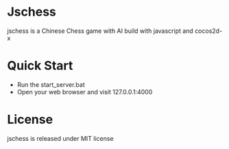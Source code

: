 Jschess
=======
jschess is a Chinese Chess game with AI build with javascript and cocos2d-x

Quick Start
=======
* Run the start_server.bat
* Open your web browser and visit 127.0.0.1:4000

License
=======
jschess is released under MIT license
